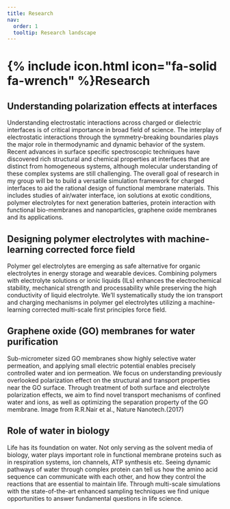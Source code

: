 ```yaml
---
title: Research
nav:
  order: 1
  tooltip: Research landscape
---
```


# {% include icon.html icon="fa-solid fa-wrench" %}Research

## Understanding polarization effects at interfaces

Understanding electrostatic interactions across charged or dielectric interfaces is of critical importance in broad field of science. The interplay of electrostatic interactions through the symmetry-breaking boundaries plays the major role in thermodynamic and dynamic behavior of the system. Recent advances in surface specific spectroscopic techniques have discovered rich structural and chemical properties at interfaces that are distinct from homogeneous systems, although molecular understanding of these complex systems are still challenging. The overall goal of research in my group will be to build a versatile simulation framework for charged interfaces to aid the rational design of functional membrane materials. This includes studies of air/water interface, ion solutions at exotic conditions, polymer electrolytes for next generation batteries, protein interaction with functional bio-membranes and nanoparticles, graphene oxide membranes and its applications.

## Designing polymer electrolytes with machine-learning corrected force field

Polymer gel electrolytes are emerging as safe alternative for organic electrolytes in energy storage and wearable devices. Combining polymers with electrolyte solutions or ionic liquids (ILs) enhances the electrochemical stability, mechanical strength and processability while preserving the high conductivity of liquid electrolyte. We’ll systematically study the ion transport and charging mechanisms in polymer gel electrolytes utilizing a machine-learning corrected multi-scale first principles force field.

## Graphene oxide (GO) membranes for water purification

Sub-micrometer sized GO membranes show highly selective water permeation, and applying small electric potential enables precisely controlled water and ion permeation. We focus on understanding previously overlooked polarization effect on the structural and transport properties near the GO surface. Through treatment of both surface and electrolyte polarization effects, we aim to find novel transport mechanisms of confined water and ions, as well as optimizing the separation property of the GO membrane.
Image from R.R.Nair et al., Nature Nanotech.(2017)

## Role of water in biology

Life has its foundation on water. Not only serving as the solvent media of biology, water plays important role in functional membrane proteins such as in respiration systems, ion channels, ATP synthesis etc. Seeing dynamic pathways of water through complex protein can tell us how the amino acid sequence can communicate with each other, and how they control the reactions that are essential to maintain life. Through multi-scale simulations with the state-of-the-art enhanced sampling techniques we find unique opportunities to answer fundamental questions in life science.
